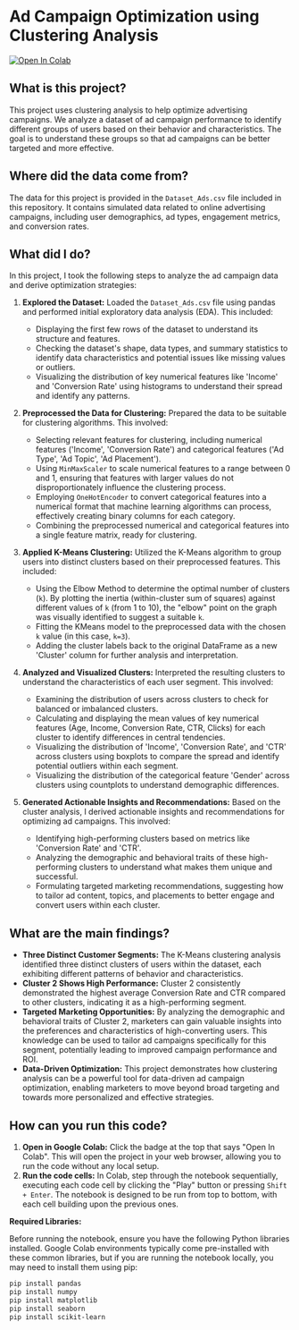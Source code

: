 # Ad Campaign Optimization using Clustering Analysis
[![Open In Colab](https://colab.research.google.com/assets/colab-badge.svg)](https://colab.research.google.com/drive/1pcNVIuy8h3476h0hp_9MgaBzdHj9CBbY?usp=sharing)

## What is this project?

This project uses clustering analysis to help optimize advertising campaigns. We analyze a dataset of ad campaign performance to identify different groups of users based on their behavior and characteristics. The goal is to understand these groups so that ad campaigns can be better targeted and more effective.

## Where did the data come from?

The data for this project is provided in the `Dataset_Ads.csv` file included in this repository. It contains simulated data related to online advertising campaigns, including user demographics, ad types, engagement metrics, and conversion rates.

## What did I do?

In this project, I took the following steps to analyze the ad campaign data and derive optimization strategies:

1.  **Explored the Dataset:** Loaded the `Dataset_Ads.csv` file using pandas and performed initial exploratory data analysis (EDA). This included:
    *   Displaying the first few rows of the dataset to understand its structure and features.
    *   Checking the dataset's shape, data types, and summary statistics to identify data characteristics and potential issues like missing values or outliers.
    *   Visualizing the distribution of key numerical features like 'Income' and 'Conversion Rate' using histograms to understand their spread and identify any patterns.

2.  **Preprocessed the Data for Clustering:** Prepared the data to be suitable for clustering algorithms. This involved:
    *   Selecting relevant features for clustering, including numerical features ('Income', 'Conversion Rate') and categorical features ('Ad Type', 'Ad Topic', 'Ad Placement').
    *   Using `MinMaxScaler` to scale numerical features to a range between 0 and 1, ensuring that features with larger values do not disproportionately influence the clustering process.
    *   Employing `OneHotEncoder` to convert categorical features into a numerical format that machine learning algorithms can process, effectively creating binary columns for each category.
    *   Combining the preprocessed numerical and categorical features into a single feature matrix, ready for clustering.

3.  **Applied K-Means Clustering:** Utilized the K-Means algorithm to group users into distinct clusters based on their preprocessed features. This included:
    *   Using the Elbow Method to determine the optimal number of clusters (`k`). By plotting the inertia (within-cluster sum of squares) against different values of `k` (from 1 to 10), the "elbow" point on the graph was visually identified to suggest a suitable `k`.
    *   Fitting the KMeans model to the preprocessed data with the chosen `k` value (in this case, `k=3`).
    *   Adding the cluster labels back to the original DataFrame as a new 'Cluster' column for further analysis and interpretation.

4.  **Analyzed and Visualized Clusters:** Interpreted the resulting clusters to understand the characteristics of each user segment. This involved:
    *   Examining the distribution of users across clusters to check for balanced or imbalanced clusters.
    *   Calculating and displaying the mean values of key numerical features (Age, Income, Conversion Rate, CTR, Clicks) for each cluster to identify differences in central tendencies.
    *   Visualizing the distribution of 'Income', 'Conversion Rate', and 'CTR' across clusters using boxplots to compare the spread and identify potential outliers within each segment.
    *   Visualizing the distribution of the categorical feature 'Gender' across clusters using countplots to understand demographic differences.

5.  **Generated Actionable Insights and Recommendations:** Based on the cluster analysis, I derived actionable insights and recommendations for optimizing ad campaigns.  This involved:
    *   Identifying high-performing clusters based on metrics like 'Conversion Rate' and 'CTR'.
    *   Analyzing the demographic and behavioral traits of these high-performing clusters to understand what makes them unique and successful.
    *   Formulating targeted marketing recommendations, suggesting how to tailor ad content, topics, and placements to better engage and convert users within each cluster.

## What are the main findings?

*   **Three Distinct Customer Segments:** The K-Means clustering analysis identified three distinct clusters of users within the dataset, each exhibiting different patterns of behavior and characteristics.
*   **Cluster 2 Shows High Performance:**  Cluster 2 consistently demonstrated the highest average Conversion Rate and CTR compared to other clusters, indicating it as a high-performing segment.
*   **Targeted Marketing Opportunities:** By analyzing the demographic and behavioral traits of Cluster 2, marketers can gain valuable insights into the preferences and characteristics of high-converting users. This knowledge can be used to tailor ad campaigns specifically for this segment, potentially leading to improved campaign performance and ROI.
*   **Data-Driven Optimization:** This project demonstrates how clustering analysis can be a powerful tool for data-driven ad campaign optimization, enabling marketers to move beyond broad targeting and towards more personalized and effective strategies.

## How can you run this code?

1.  **Open in Google Colab:** Click the badge at the top that says "Open In Colab". This will open the project in your web browser, allowing you to run the code without any local setup.
2.  **Run the code cells:** In Colab, step through the notebook sequentially, executing each code cell by clicking the "Play" button or pressing `Shift + Enter`. The notebook is designed to be run from top to bottom, with each cell building upon the previous ones.

**Required Libraries:**

Before running the notebook, ensure you have the following Python libraries installed.  Google Colab environments typically come pre-installed with these common libraries, but if you are running the notebook locally, you may need to install them using pip:

```bash
pip install pandas
pip install numpy
pip install matplotlib
pip install seaborn
pip install scikit-learn

